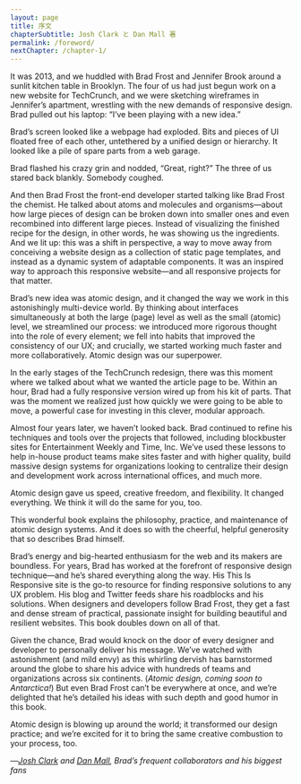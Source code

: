 ```yaml
---
layout: page
title: 序文
chapterSubtitle: Josh Clark と Dan Mall 著
permalink: /foreword/
nextChapter: /chapter-1/
---
```


It was 2013, and we huddled with Brad Frost and Jennifer Brook around a sunlit kitchen table in Brooklyn. The four of us had just begun work on a new website for TechCrunch, and we were sketching wireframes in Jennifer’s apartment, wrestling with the new demands of responsive design. Brad pulled out his laptop: “I’ve been playing with a new idea.”


Brad’s screen looked like a webpage had exploded. Bits and pieces of UI floated free of each other, untethered by a unified design or hierarchy. It looked like a pile of spare parts from a web garage.


Brad flashed his crazy grin and nodded, “Great, right?” The three of us stared back blankly. Somebody coughed.


And then Brad Frost the front-end developer started talking like Brad Frost the chemist. He talked about atoms and molecules and organisms—about how large pieces of design can be broken down into smaller ones and even recombined into different large pieces. Instead of visualizing the finished recipe for the design, in other words, he was showing us the ingredients. And we lit up: this was a shift in perspective, a way to move away from conceiving a website design as a collection of static page templates, and instead as a dynamic system of adaptable components. It was an inspired way to approach this responsive website—and all responsive projects for that matter.


Brad’s new idea was atomic design, and it changed the way we work in this astonishingly multi-device world. By thinking about interfaces simultaneously at both the large (page) level as well as the small (atomic) level, we streamlined our process: we introduced more rigorous thought into the role of every element; we fell into habits that improved the consistency of our UX; and crucially, we started working much faster and more collaboratively. Atomic design was our superpower.


In the early stages of the TechCrunch redesign, there was this moment where we talked about what we wanted the article page to be. Within an hour, Brad had a fully responsive version wired up from his kit of parts. That was the moment we realized just how quickly we were going to be able to move, a powerful case for investing in this clever, modular approach.


Almost four years later, we haven’t looked back. Brad continued to refine his techniques and tools over the projects that followed, including blockbuster sites for Entertainment Weekly and Time, Inc. We’ve used these lessons to help in-house product teams make sites faster and with higher quality, build massive design systems for organizations looking to centralize their design and development work across international offices, and much more.


Atomic design gave us speed, creative freedom, and flexibility. It changed everything. We think it will do the same for you, too.


This wonderful book explains the philosophy, practice, and maintenance of atomic design systems. And it does so with the cheerful, helpful generosity that so describes Brad himself.


Brad’s energy and big-hearted enthusiasm for the web and its makers are boundless. For years, Brad has worked at the forefront of responsive design technique—and he’s shared everything along the way. His This Is Responsive site is the go-to resource for finding responsive solutions to any UX problem. His blog and Twitter feeds share his roadblocks and his solutions. When designers and developers follow Brad Frost, they get a fast and dense stream of practical, passionate insight for building beautiful and resilient websites. This book doubles down on all of that.


Given the chance, Brad would knock on the door of every designer and developer to personally deliver his message. We’ve watched with astonishment (and mild envy) as this whirling dervish has barnstormed around the globe to share his advice with hundreds of teams and organizations across six continents. (_Atomic design, coming soon to Antarctica!_) But even Brad Frost can’t be everywhere at once, and we’re delighted that he’s detailed his ideas with such depth and good humor in this book.


Atomic design is blowing up around the world; it transformed our design practice; and we’re excited for it to bring the same creative combustion to your process, too.


—_[Josh Clark](https://bigmedium.com/) and [Dan Mall](https://danielmall.com/), Brad’s frequent collaborators and his biggest fans_
